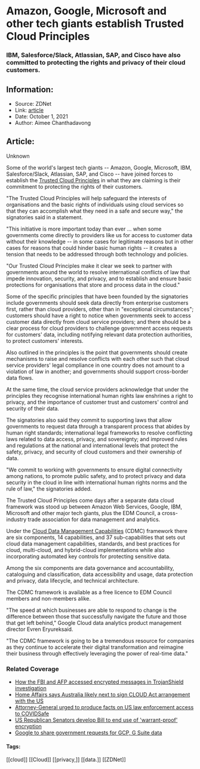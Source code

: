 # Amazon, Google, Microsoft and other tech giants establish Trusted Cloud Principles
### IBM, Salesforce/Slack, Atlassian, SAP, and Cisco have also committed to protecting the rights and privacy of their cloud customers.

## Information:
+ Source: ZDNet
+ Link: [article](https://www.zdnet.com/article/amazon-google-microsoft-and-other-tech-giants-establish-trusted-cloud-principles/)
+ Date: October 1, 2021
+ Author: Aimee Chanthadavong


## Article:
Unknown

Some of the world's largest tech giants -- Amazon, Google, Microsoft, IBM, Salesforce/Slack, Atlassian, SAP, and Cisco -- have joined forces to establish the [Trusted Cloud Principles](https://trustedcloudprinciples.com/principles/) in what they are claiming is their commitment to protecting the rights of their customers.

"The Trusted Cloud Principles will help safeguard the interests of organisations and the basic rights of individuals using cloud services so that they can accomplish what they need in a safe and secure way," the signatories said in a statement. 

"This initiative is more important today than ever ... when some governments come directly to providers like us for access to customer data without their knowledge -- in some cases for legitimate reasons but in other cases for reasons that could hinder basic human rights -- it creates a tension that needs to be addressed through both technology and policies.

"Our Trusted Cloud Principles make it clear we seek to partner with governments around the world to resolve international conflicts of law that impede innovation, security, and privacy, and to establish and ensure basic protections for organisations that store and process data in the cloud."

Some of the specific principles that have been founded by the signatories include governments should seek data directly from enterprise customers first, rather than cloud providers, other than in "exceptional circumstances"; customers should have a right to notice when governments seek to access customer data directly from cloud service providers; and there should be a clear process for cloud providers to challenge government access requests for customers' data, including notifying relevant data protection authorities, to protect customers' interests.

Also outlined in the principles is the point that governments should create mechanisms to raise and resolve conflicts with each other such that cloud service providers' legal compliance in one country does not amount to a violation of law in another; and governments should support cross-border data flows. 

At the same time, the cloud service providers acknowledge that under the principles they recognise international human rights law enshrines a right to privacy, and the importance of customer trust and customers' control and security of their data.






The signatories also said they commit to supporting laws that allow governments to request data through a transparent process that abides by human right standards; international legal frameworks to resolve conflicting laws related to data access, privacy, and sovereignty; and improved rules and regulations at the national and international levels that protect the safety, privacy, and security of cloud customers and their ownership of data. 

"We commit to working with governments to ensure digital connectivity among nations, to promote public safety, and to protect privacy and data security in the cloud in line with international human rights norms and the rule of law," the signatories added. 

The Trusted Cloud Principles come days after a separate data cloud framework was stood up between Amazon Web Services, Google, IBM, Microsoft and other major tech giants, plus the EDM Council, a cross-industry trade association for data management and analytics.

Under the [Cloud Data Management Capabilities](https://www.zdnet.com/article/google-aws-ibm-microsoft-and-morgan-stanley-partner-for-cloud-data-framework/) (CDMC) framework there are six components, 14 capabilities, and 37 sub-capabilities that sets out cloud data management capabilities, standards, and best practices for cloud, multi-cloud, and hybrid-cloud implementations while also incorporating automated key controls for protecting sensitive data. 

Among the six components are data governance and accountability, cataloguing and classification, data accessibility and usage, data protection and privacy, data lifecycle, and technical architecture.

The CDMC framework is available as a free licence to EDM Council members and non-members alike. 

"The speed at which businesses are able to respond to change is the difference between those that successfully navigate the future and those that get left behind," Google Cloud data analytics product management director Evren Eryureksaid. 

"The CDMC framework is going to be a tremendous resource for companies as they continue to accelerate their digital transformation and reimagine their business through effectively leveraging the power of real-time data." 

### Related Coverage

* [How the FBI and AFP accessed encrypted messages in TrojanShield investigation](https://www.zdnet.com/article/how-the-fbi-and-afp-accessed-encrypted-messages-in-trojanshield-investigation/)
* [Home Affairs says Australia likely next to sign CLOUD Act arrangement with the US](https://www.zdnet.com/article/home-affairs-says-australia-likely-next-to-sign-cloud-act-arrangement-with-the-us/)
* [Attorney-General urged to produce facts on US law enforcement access to COVIDSafe](https://www.zdnet.com/article/attorney-general-urged-to-produce-facts-on-us-law-enforcement-access-to-covidsafe/)
* [US Republican Senators develop Bill to end use of 'warrant-proof' encryption](https://www.zdnet.com/article/us-republican-senators-develop-bill-to-end-use-of-warrant-proof-encryption/)
* [Google to share government requests for GCP, G Suite data](https://www.zdnet.com/article/google-to-share-government-requests-for-gcp-g-suite-data/)





#### Tags:
[[cloud]] [[Cloud]] [[privacy,]] [[data.]] [[ZDNet]]
